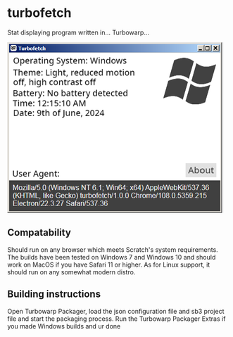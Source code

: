 # turbofetch
Stat displaying program written in... Turbowarp...

![A screenshot of Turbofetch](/screenshot.png
)

## Compatability
Should run on any browser which meets Scratch's system requirements. The builds have been tested on Windows 7 and Windows 10 and should work on MacOS if you have Safari 11 or higher. As for Linux support, it should run on any somewhat modern distro.

## Building instructions
Open Turbowarp Packager, load the json configuration file and sb3 project file and start the packaging process. Run the Turbowarp Packager Extras if you made Windows builds and ur done

